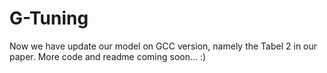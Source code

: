 # G-Tuning
Now we have update our model on GCC version, namely the Tabel 2 in our paper. More code and readme coming soon... :)
